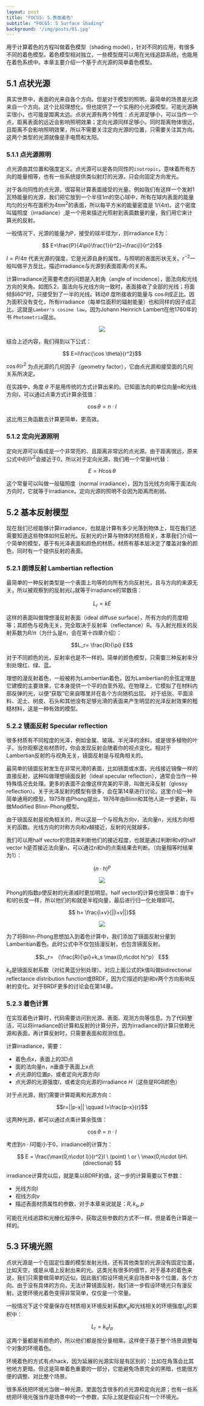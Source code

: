 ```yaml
---
layout: post
title: "FOCG5: 5.表面着色"
subtitle: "FOCG5: 5 Surface Shading"
background: '/img/posts/01.jpg'
---
```


用于计算着色的方程叫做着色模型（shading model），针对不同的应用，有很多不同的着色模型。着色模型相对独立，一些模型既可以用在光线追踪系统，也能用在着色系统中。本章主要介绍一个基于点光源的简单着色模型。


## 5.1 点状光源

真实世界中，表面的光来自各个方向。但是对于模型的照明，最简单的场景是光源来自一个方向。这个比较理想化，但也提供了一个实用的小光源模型。可能光源确实很小，也可能是距离太远。点状光源有两个特性：点光源足够小，可以当作一个点，距离表面的远近会影响照明效果；定向光源同样足够小，同时距离物体很远，且距离不会影响照明效果，所以不需要关注定向光源的位置，只需要关注其方向。这两个类型的光源就像是手电筒和太阳。

### 5.1.1 点光源照明

点光源由其位置和强度定义。点光源可以是各向同性的`isotropic`，意味着所有方向的能量相等，也有一些系统提供类似射灯的光源，只会向固定方向发光。

对于各向同性的点光源，很容易计算表面接受的光量。例如我们有这样一个发射1瓦特能量的光源，我们把它放到一个半径1m的空心球中，所有在球内表面的能量均匀的分布在面积为$4\pi m^2$的表面，所以每平方米的能量密度是 $1/(4\pi)$。这个密度叫辐照度（irradiance）,是一个用来描述光照射到表面数量的量，我们用它来计算光的反射。

一般情况下，光源的能量为P，接受的球半径为r，则irradiance E为：

$$ E=\frac{P}{4\pi}\frac{1}{r^2}=\frac{I}{r^2}$$

$I=P/ 4\pi$ 代表光源的强度，它是光源自身的属性，与照明的表面形状无关。$r^{-2}$一般叫做平方反比，描述irradiance与光源到表面距离r的关系。

计算irradiance还需要考虑的问题是入射角（angle of incidence），面法向和光线方向的夹角。如图5.2，面法向与光线方向一致时，表面接收了全部的光线；将面倾斜60°时，只接受到了一半的光线。转动$\theta$ 度所接收的能量与 $\cos \theta$成正比。因为面积没有变化，所有irradiance（每单位面积的辐射能量）也和同样的因子成正比。这就是`Lamber's cosine law`，因为Johann Heinrich Lambert在他1760年的书 `Photometria`提出。

<div style="text-align: center">
<img src="/img/posts/5 Surface Shading/1.png"/>
</div>

结合上述内容，我们得到以下公式：

$$ E=I\frac{\cos \theta}{r^2}$$

$\cos \theta/r^2$ 为点光源的几何因子（geometry factor），它由点光源和接受面的几何关系所决定。

在实践中，角度 $\theta$ 不是用传统的方式计算出来的。已知面法向的单位向量n和光线方向l，可以通过点乘方式计算余弦值：

$$\cos \theta =n \cdot l$$

这比用三角函数去计算更简单、更高效。

### 5.1.2 定向光源照明

定向光源可以看成是一个非常亮的、且距离非常远的点光源。由于距离很远，原来公式中的$I/r^2$会接近于0，所以对于定向光源，我们用一个常量H代替：

$$E=H \cos \theta$$

这个常量可以叫做一般辐照度（normal irradiance），因为当光线方向等于面法向方向时，它就等于irradiance。定向光源的照明不会因为距离而削弱。

## 5.2 基本反射模型

现在我们已经能够计算irradiance，也就是计算有多少光落到物体上，现在我们还需要知道这些物体如何反射光。反射光的计算与物体的材质相关，本章我们介绍一个简单的模型，基于有光泽表面和颜色的材质。材质有基本层决定了覆盖对象的颜色，同时有一个提供反射的表面。

### 5.2.1 朗博反射 Lambertian reflection

最简单的一种反射类型是一个表面上均等的向所有方向反射光，且与方向的来源无关，所以被观察到的反射光$L_r$就等于irradiance的常数倍：

$$L_r=kE$$

这样的表面叫做理想漫反射表面（ideal diffuse surface），所有方向的亮度相等；其颜色与视角无关，完全取决于反射率（reflectance）R。与入射光相关的反射系数为$R/\pi$（为什么是$\pi$，会在第十四章介绍）：

$$L_r= \frac{R}{\pi} E$$

对于不同颜色的光，反射率也是不一样的。简单的颜色模型，只需要三种反射率分别处理红、绿、蓝。

理想的漫反射着色，一般被称为Lambertian着色，因为Lambertian的余弦定理是它建模的主要效果，它本身提供一个平的白垩外观。在物理上，它模拟了在材料内部反弹的光，以便“获取”它来自哪里并在各个方向随机出现。 对于纸张、平面涂料、泥土、树皮、石头和其他没有足够光滑的表面来产生明显的光泽反射效果的粗糙材料，这是一种有效的模型。

### 5.2.2 镜面反射 Specular reflection

很多材质有不同程度的光泽，例如金属、玻璃、半光泽的涂料，或是很多植物的叶子。当你观察这些材质时，你会发现反射会随着你的视点变化。相对于Lambertian反射的与视角无关，镜面反射是与视角相关的。

最简单的镜面反射发生在非常光滑的表面，比如镜面或水面，光线接近镜像一样的直接反射，这种叫做理想镜面反射（ideal specular reflection），通常会当作一种特殊情况去处理。更多的表面不会像这样完美的平滑，叫做光泽反射（glossy reflection）。关于光泽反射的模型有很多，会在第14章进行讨论。这里介绍一种简单通用的模型，1975年由Phong提出，1976年由Blinn和其他人进一步更新，叫做Modified Blinn-Phong模型。

由于镜面反射是视角相关的，所以这是一个与视角方向v，法向量n，光线方向l相关的函数。光线方向的对称方向和v越接近，反射的光就越多。

我们可以用half vector的思路来判断他们的接近程度，也就是通过判断l和v的half vector h是否接近法向量n，可以通过n和h的点乘结果去判断。（向量相等时结果为1）：

$$(n\cdot h)^p$$

<div style="text-align: center">
<img src="/img/posts/5 Surface Shading/2.png"/>
</div>

Phong的指数p使反射的光递减时更加明显。half vector的计算也很简单：由于v和l的长度一样，所以他们的和就是半程向量，最后进行归一化处理即可。

$$ h= \frac{l+v}{||l+v||}$$

<div style="text-align: center">
<img src="/img/posts/5 Surface Shading/3.png"/>
</div>

为了将Blinn-Phong思想加入到着色计算中，我们添加了镜面反射分量到Lamberitian着色。此时公式中不仅包括漫反射，也包含镜面反射。

$$L_r= （\frac{R}{\pi}+k_s \max(0,n\cdot h)^p） E$$

$k_s$是镜面反射系数（对红黄蓝分别处理）。对应上面公式的k值叫做bidirectional reflectance distribution function或BRDF，因为它描述的是l和v两个方向影响反射的变化。对于BRDF更多的讨论会在第14章。

### 5.2.3 着色计算

在实现着色计算时，代码需要访问到光源、表面、观测方向等信息。为了代码整洁，可以将irradiance的计算和反射的计算分开，因为irradiance的计算只依赖光源和表面，再计算反射时，只需要表面和观测信息。

计算irradiance，需要：

- 着色点x，表面上的3D点
- 面的法向量n，n垂直于表面上x点
- 点光源的位置p，或者定向光源方向l
- 点光源的光源强度$I$，或者定向光源的irradiance $H$（这些是RGB颜色）

对于点光源，我们需要计算距离和光源方向：

$$r=||p-x|| \qquad l=\frac{p-x}{r}$$

这两种光源，都可以通过点乘计算余弦值：

$$\cos \theta = n\cdot l$$

考虑到$n\cdot l$可能小于0，irradiance的计算为：

$$ E =  \frac{\max(0,n\cdot l)}{r^2}I \ (point) \ or \ \max(0,n\cdot l)H\ (directional) $$

irradiance计算完以后，就是乘以BDRF的值，这一步的计算需要以下参数：

- 光线方向l
- 视线方向v
- 描述表面材质属性的参数，对于本章来说就是：$R,k_s,p$

可能在光线追踪和光栅化程序中，获取这些参数的方式不一样，但是着色计算是一样的。

## 5.3 环境光照

点状光源是一个在固定位置的模型发射光线，还有其他类型的光源没有固定位置，比如天空，或是从墙上反射出来的光。这类光有很多的细节，对于基本的着色来说，我们只需要做简单的近似。因此我们假设环境光来自场景中各个位置，各个方向。由于没有具体的方向，无法计算镜面反射，我们进一步假设环境光只有漫反射。这使环境光着色变得非常简单，仅仅是一个常量。

一般情况下这个常量保存在材质相关环境反射系数$K_a$和光线相关的环境强度$I_a$的乘积中：

$$L_r=k_a I_a$$

这两个量都是有颜色的，所以他们都是按分量相乘。这样便于基于整个场景调整每个对象的环境着色。

环境着色的方式有点hack，因为延展的光源实际是有区别的：比如在角落会比其他地方更暗。但这是简单着色重要的一部分，它能避免场景完全的黑暗，也能很方便的调整、对比整个场景。

很多系统把环境光当做一种光源，里面包含很多的点光源和定向光源；也有一些系统把环境光强当作是场景中的一个参数，实际上就是假设只有一个环境光。